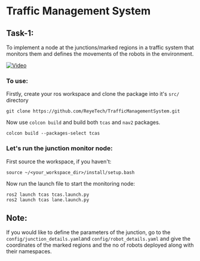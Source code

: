 # Traffic Management System

## Task-1:

To implement a node at the junctions/marked regions in a traffic system that monitors them and defines the movements of the robots in the environment.

[![Video](https://drive.google.com/file/d/1bNlPTUruVNoyypPp91DsQRQzbbuhFBAs/preview)](https://drive.google.com/file/d/1bNlPTUruVNoyypPp91DsQRQzbbuhFBAs/view)

### To use:

Firstly, create your ros workspace and clone the package into it's `src/` directory

```
git clone https://github.com/ReyeTech/TrafficManagementSystem.git
```

Now use `colcon build` and build both `tcas` and `nav2` packages.

```
colcon build --packages-select tcas
```

### Let's run the junction monitor node:

First source the workspace, if you haven't:

```
source ~/<your_workspace_dir>/install/setup.bash
```

Now run the launch file to start the monitoring node:

```
ros2 launch tcas tcas.launch.py
ros2 launch tcas lane.launch.py
```

## Note:

If you would like to define the parameters of the junction, go to the `config/junction_details.yaml`and `config/robot_details.yaml` and give the coordinates of the marked regions and the no of robots deployed along with their namespaces.

